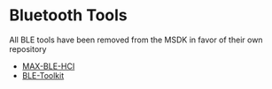 # Bluetooth Tools

All BLE tools have been removed from the MSDK in favor of their own repository

- [MAX-BLE-HCI](https://github.com/Analog-Devices-MSDK/MAX-BLE-HCI)
- [BLE-Toolkit](https://github.com/Analog-Devices-MSDK/MAX-BLE-Toolkit)
